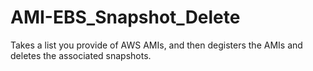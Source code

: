 # AMI-EBS_Snapshot_Delete
Takes a list you provide of AWS AMIs, and then degisters the AMIs and deletes the associated snapshots.
